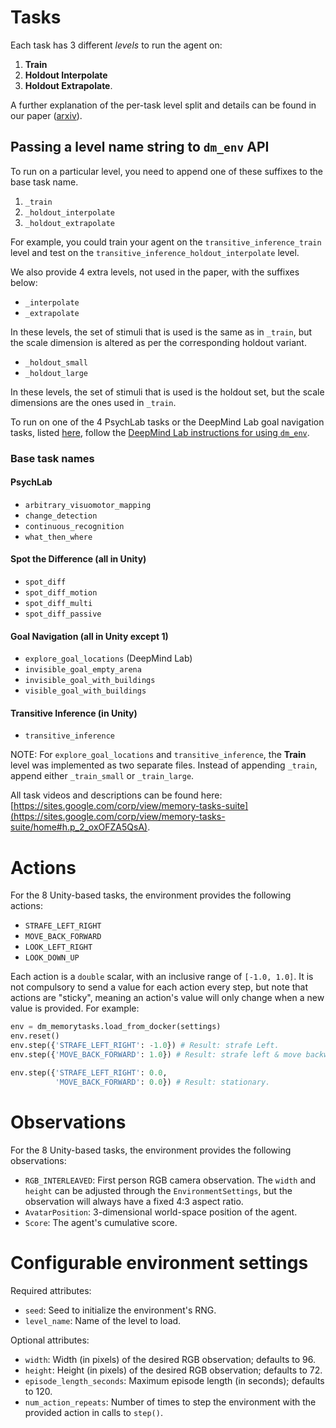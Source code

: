 # Tasks

Each task has 3 different *levels* to run the agent on:

1.  **Train**
2.  **Holdout Interpolate**
3.  **Holdout Extrapolate**.

A further explanation of the per-task level split and details can be found in
our paper ([arxiv](https://arxiv.org/abs/1910.13406)).

## Passing a level name string to `dm_env` API

To run on a particular level, you need to append one of these suffixes to the
base task name.

1.  `_train`
2.  `_holdout_interpolate`
3.  `_holdout_extrapolate`

For example, you could train your agent on the `transitive_inference_train`
level and test on the `transitive_inference_holdout_interpolate` level.

We also provide 4 extra levels, not used in the paper, with the suffixes below:

*   `_interpolate`
*   `_extrapolate`

In these levels, the set of stimuli that is used is the same as in `_train`, but
the scale dimension is altered as per the corresponding holdout variant.

*   `_holdout_small`
*   `_holdout_large`

In these levels, the set of stimuli that is used is the holdout set, but the
scale dimensions are the ones used in `_train`.

To run on one of the 4 PsychLab tasks or the DeepMind Lab goal navigation tasks,
listed
[here](https://github.com/deepmind/lab/tree/master/game_scripts/levels/contributed/psychlab/memory_suite_01),
follow the
[DeepMind Lab instructions for using `dm_env`](https://github.com/deepmind/lab#train-an-agent).

### Base task names

#### PsychLab

*   `arbitrary_visuomotor_mapping`
*   `change_detection`
*   `continuous_recognition`
*   `what_then_where`

#### Spot the Difference (all in Unity)

*   `spot_diff`
*   `spot_diff_motion`
*   `spot_diff_multi`
*   `spot_diff_passive`

#### Goal Navigation (all in Unity except 1)

*   `explore_goal_locations` (DeepMind Lab)
*   `invisible_goal_empty_arena`
*   `invisible_goal_with_buildings`
*   `visible_goal_with_buildings`

#### Transitive Inference (in Unity)

*   `transitive_inference`

NOTE: For `explore_goal_locations` and `transitive_inference`, the **Train**
level was implemented as two separate files. Instead of appending `_train`,
append either `_train_small` or `_train_large`.

All task videos and descriptions can be found here:
[https://sites.google.com/corp/view/memory-tasks-suite](https://sites.google.com/corp/view/memory-tasks-suite/home#h.p_2_oxOFZA5QsA).

# Actions

For the 8 Unity-based tasks, the environment provides the following actions:

*   `STRAFE_LEFT_RIGHT`
*   `MOVE_BACK_FORWARD`
*   `LOOK_LEFT_RIGHT`
*   `LOOK_DOWN_UP`

Each action is a `double` scalar, with an inclusive range of `[-1.0, 1.0]`. It
is not compulsory to send a value for each action every step, but note that
actions are "sticky", meaning an action's value will only change when a new
value is provided. For example:

```python
env = dm_memorytasks.load_from_docker(settings)
env.reset()
env.step({'STRAFE_LEFT_RIGHT': -1.0}) # Result: strafe Left.
env.step({'MOVE_BACK_FORWARD': 1.0}) # Result: strafe left & move backward.

env.step({'STRAFE_LEFT_RIGHT': 0.0,
          'MOVE_BACK_FORWARD': 0.0}) # Result: stationary.
```

# Observations

For the 8 Unity-based tasks, the environment provides the following
observations:

*   `RGB_INTERLEAVED`: First person RGB camera observation. The `width` and
    `height` can be adjusted through the `EnvironmentSettings`, but the
    observation will always have a fixed 4:3 aspect ratio.
*   `AvatarPosition`: 3-dimensional world-space position of the agent.
*   `Score`: The agent's cumulative score.

# Configurable environment settings

Required attributes:

*   `seed`: Seed to initialize the environment's RNG.
*   `level_name`: Name of the level to load.

Optional attributes:

*   `width`: Width (in pixels) of the desired RGB observation; defaults to 96.
*   `height`: Height (in pixels) of the desired RGB observation; defaults to 72.
*   `episode_length_seconds`: Maximum episode length (in seconds); defaults
    to 120.
*   `num_action_repeats`: Number of times to step the environment with the
    provided action in calls to `step()`.
